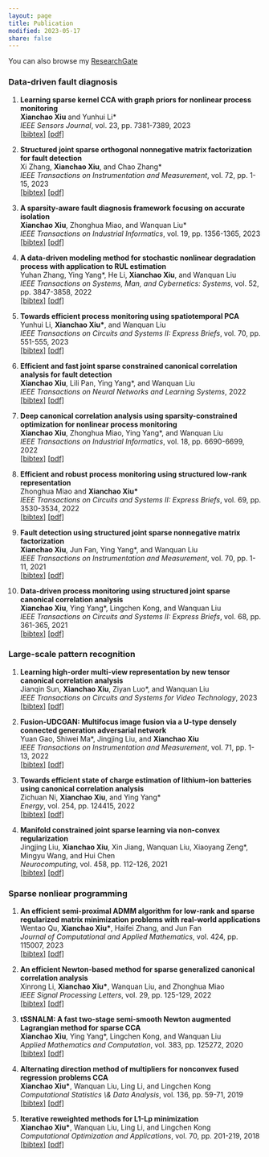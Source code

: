 ```yaml
---
layout: page
title: Publication
modified: 2023-05-17 
share: false
---
```


You can also browse my <a href="https://www.researchgate.net/profile/Xianchao-Xiu" target="_blank" style="text-decoration:underline;">ResearchGate</a>



<style>
.biblist { }

/* The item */
.biblist li { }

/* You can define custom styles for plstyle field here. */


/*************************************
   The box that contain BibTeX code
 *************************************/
div.noshow { display: none; }
div.bibtex {
  margin-right: 0%;
  margin-top: 1.2em;
  margin-bottom: 1.3em;
  border: 1px solid silver;
  padding: 0.3em 0.5em;
  background: #eeeeee;
}
div.bibtex pre { font-size: 75%; overflow: auto;  width: 100%; }
</style>

<script>
function toggleBibtex(articleid) {
  var bib = document.getElementById('bib_'+articleid);
  if (bib) {
    if(bib.className.indexOf('bibtex') != -1) {
    bib.className.indexOf('noshow') == -1?bib.className = 'bibtex noshow':bib.className = 'bibtex';
    }
  } else {
    return;
  }
}
</script>

### Data-driven fault diagnosis
<ol class="biblist">

   
<!-- Item: xiu2023learning -->
<li ><p>
<b>Learning sparse kernel CCA with graph priors for nonlinear process monitoring</b><br>
<b>Xianchao Xiu</b> and Yunhui Li*<br>
<i>IEEE Sensors Journal</i>,
vol. 23,
pp. 7381-7389,
2023<br>
<a href="javascript:toggleBibtex('xiu2023learning')" class="textlink">[bibtex]</a>
<a href="../journal/2023-JSEN.pdf" class="textlink" target="_blank">[pdf]</a>
</p>
<div id="bib_xiu2023learning" class="bibtex noshow">
<pre>
@article{xiu2023learning,
  title={Learning sparse kernel CCA with graph priors for nonlinear process monitoring},
  author={Xiu, Xianchao and Li, Yunhui},
  journal={IEEE Sensors Journal},
  volume={23},
  number={7},
  pages={7381--7389},
  year={2023},
  publisher={IEEE}
}
</pre></div>
</li> 
   


   
<!-- Item: zhang2023structured -->
<li ><p>
<b>Structured joint sparse orthogonal nonnegative matrix factorization for fault detection</b><br>
Xi Zhang, <b>Xianchao Xiu</b>, and Chao Zhang*<br>
<i>IEEE Transactions on Instrumentation and Measurement</i>,
vol. 72,
pp. 1-15,
2023<br>
<a href="javascript:toggleBibtex('zhang2023structured')" class="textlink">[bibtex]</a>
<a href="../journal/2023-TIM.pdf" class="textlink" target="_blank">[pdf]</a>
</p>
<div id="bib_zhang2023structured" class="bibtex noshow">
<pre>
@article{zhang2023structured,
  title={Structured joint sparse orthogonal nonnegative matrix factorization for fault detection},
  author={Zhang, Xi and Xiu, Xianchao and Zhang, Chao},
  journal={IEEE Transactions on Instrumentation and Measurement},
  volume={72},
  pages={1--15},
  year={2023},
  publisher={IEEE}
}
</pre></div>
</li>
   
   
   
   
   
<!-- Item: xiu2022sparsity -->
<li ><p>
<b>A sparsity-aware fault diagnosis framework focusing on accurate isolation</b><br>
<b>Xianchao Xiu</b>, Zhonghua Miao, and Wanquan Liu*<br>
<i>IEEE Transactions on Industrial Informatics</i>,
vol. 19,
pp. 1356-1365,
2023<br>
<a href="javascript:toggleBibtex('xiu2022sparsity')" class="textlink">[bibtex]</a>
<a href="../journal/2023-TII.pdf" class="textlink" target="_blank">[pdf]</a>
</p>
<div id="bib_xiu2022sparsity" class="bibtex noshow">
<pre>
@article{xiu2022sparsity,
  title={A sparsity-aware fault diagnosis framework focusing on accurate isolation},
  author={Xiu, Xianchao and Miao, Zhonghua and Liu, Wanquan},
  journal={IEEE Transactions on Industrial Informatics},
  volume={19},
  number={2},
  pages={1356--1365},
  year={2023},
  publisher={IEEE}
}
</pre></div>
</li>
   
  


<!-- Item: zhang2021data -->
<li ><p>
<b>A data-driven modeling method for stochastic nonlinear degradation process with application to RUL estimation</b><br>
Yuhan Zhang, Ying Yang*, He Li, <b>Xianchao Xiu</b>, and Wanquan Liu<br>
<i>IEEE Transactions on Systems, Man, and Cybernetics: Systems</i>,
vol. 52,
pp. 3847-3858,
2022<br>
<a href="javascript:toggleBibtex('zhang2021data')" class="textlink">[bibtex]</a>
<a href="../journal/2022-TSMC.pdf" class="textlink" target="_blank">[pdf]</a>
</p>
<div id="bib_zhang2021data" class="bibtex noshow">
<pre>
@article{zhang2021data,
  title={A data-driven modeling method for stochastic nonlinear degradation process with application to RUL estimation},
  author={Zhang, Yuhan and Yang, Ying and Li, He and Xiu, Xianchao and Liu, Wanquan},
  journal={IEEE Transactions on Systems, Man, and Cybernetics: Systems},
  volume={52},
  number={6},
  pages={3847--3858},
  year={2022},
  publisher={IEEE}
}
</pre></div>
</li>



<!-- Item: li2022towards -->
<li ><p>
<b>Towards efficient process monitoring using spatiotemporal PCA</b><br>
Yunhui Li, <b>Xianchao Xiu*</b>, and Wanquan Liu<br>
<i>IEEE Transactions on Circuits and Systems II: Express Briefs</i>,
vol. 70,
pp. 551-555,
2023<br>
<a href="javascript:toggleBibtex('li2022towards')" class="textlink">[bibtex]</a>
<a href="../journal/2023-TCSII.pdf" class="textlink" target="_blank">[pdf]</a>
</p>
<div id="bib_li2022towards" class="bibtex noshow">
<pre>
@article{li2022towards,
  title={Towards efficient process monitoring using spatiotemporal PCA},
  author={Li, Yunhui and Xiu, Xianchao and Liu, Wanquan},
  journal={IEEE Transactions on Circuits and Systems II: Express Briefs},
  volume={70},
  number={2},
  pages={551--555},
  year={2023},
  publisher={IEEE}
}
</pre></div>
</li>
   
   
<!-- Item: xiu2022efficient -->
<li ><p>
<b>Efficient and fast joint sparse constrained canonical correlation analysis for fault detection</b><br>
<b>Xianchao Xiu</b>, Lili Pan, Ying Yang*, and Wanquan Liu<br>
<i>IEEE Transactions on Neural Networks and Learning Systems</i>,
2022<br>
<a href="javascript:toggleBibtex('xiu2022efficient')" class="textlink">[bibtex]</a>
<a href="../journal/2022-TNNLS.pdf" class="textlink" target="_blank">[pdf]</a>
</p>
<div id="bib_xiu2022efficient" class="bibtex noshow">
<pre>
@article{xiu2022efficient,
  title={Efficient and Fast Joint Sparse Constrained Canonical Correlation Analysis for Fault Detection},
  author={Xiu, Xianchao and Pan, Lili and Yang, Ying and Liu, Wanquan},
  journal={IEEE Transactions on Neural Networks and Learning Systems},
  year={2022},
  publisher={IEEE}
}
</pre></div>
</li>
   
   
   
<!-- Item: xiu2021deep -->
<li ><p>
<b>Deep canonical correlation analysis using sparsity-constrained optimization for nonlinear process monitoring</b><br>
<b>Xianchao Xiu</b>, Zhonghua Miao, Ying Yang*, and Wanquan Liu<br>
<i>IEEE Transactions on Industrial Informatics</i>,
vol. 18,
pp. 6690-6699,
2022<br>
<a href="javascript:toggleBibtex('xiu2021deep')" class="textlink">[bibtex]</a>
<a href="../journal/2022-TII.pdf" class="textlink" target="_blank">[pdf]</a>
</p>
<div id="bib_xiu2021deep" class="bibtex noshow">
<pre>
@article{xiu2021deep,
  title={Deep canonical correlation analysis using sparsity-constrained optimization for nonlinear process monitoring},
  author={Xiu, Xianchao and Miao, Zhonghua and Yang, Ying and Liu, Wanquan},
  journal={IEEE Transactions on Industrial Informatics},
  volume={18},
  number={10},
  pages={6690--6699},
  year={2022},
  publisher={IEEE}
}
</pre></div>
</li>
   


   
<!-- Item: miao2022efficient -->
<li ><p>
<b>Efficient and robust process monitoring using structured low-rank representation</b><br>
Zhonghua Miao and  <b>Xianchao Xiu*</b><br>
<i>IEEE Transactions on Circuits and Systems II: Express Briefs</i>,
vol. 69,
pp. 3530-3534,
2022<br>
<a href="javascript:toggleBibtex('miao2022efficient')" class="textlink">[bibtex]</a>
<a href="../journal/2022-TCSII.pdf" class="textlink" target="_blank">[pdf]</a>
</p>
<div id="bib_miao2022efficient" class="bibtex noshow">
<pre>
@article{miao2022efficient,
  title={Efficient and robust process monitoring using structured low-rank representation},
  author={Miao, Zhonghua and Xiu, Xianchao},
  journal={IEEE Transactions on Circuits and Systems II: Express Briefs},
  volume={69},
  number={8},
  pages={3530--3534},
  year={2022},
  publisher={IEEE}
}
</pre></div>
</li>
   
   
  
   
<!-- Item: xiu2021fault -->
<li ><p>
<b>Fault detection using structured joint sparse nonnegative matrix factorization</b><br>
<b>Xianchao Xiu</b>, Jun Fan, Ying Yang*, and Wanquan Liu<br>
<i>IEEE Transactions on Instrumentation and Measurement</i>,
vol. 70,
pp. 1-11,
2021<br>
<a href="javascript:toggleBibtex('xiu2021fault')" class="textlink">[bibtex]</a>
<a href="../journal/2021-TIM.pdf" class="textlink" target="_blank">[pdf]</a>
</p>
<div id="bib_xiu2021fault" class="bibtex noshow">
<pre>
@article{xiu2021fault,
  title={Fault detection using structured joint sparse nonnegative matrix factorization},
  author={Xiu, Xianchao and Fan, Jun and Yang, Ying and Liu, Wanquan},
  journal={IEEE Transactions on Instrumentation and Measurement},
  volume={70},
  pages={1--11},
  year={2021},
  publisher={IEEE}
}
</pre></div>
</li>
   
   
   
<!-- Item: xiu2021data -->
<li ><p>
<b>Data-driven process monitoring using structured joint sparse canonical correlation analysis</b><br>
<b>Xianchao Xiu</b>, Ying Yang*, Lingchen Kong, and Wanquan Liu<br>
<i>IEEE Transactions on Circuits and Systems II: Express Briefs</i>,
vol. 68,
pp. 361-365,
2021<br>
<a href="javascript:toggleBibtex('xiu2021data')" class="textlink">[bibtex]</a>
<a href="../journal/2021-TCSIIa.pdf" class="textlink" target="_blank">[pdf]</a>
</p>
<div id="bib_xiu2021data" class="bibtex noshow">
<pre>
@article{xiu2021data,
  title={Data-driven process monitoring using structured joint sparse canonical correlation analysis},
  author={Xiu, Xianchao and Yang, Ying and Kong, Lingchen and Liu, Wanquan},
  journal={IEEE Transactions on Circuits and Systems II: Express Briefs},
  volume={68},
  number={1},
  pages={361--365},
  year={2021},
  publisher={IEEE}
}
</pre></div>
</li>
   


</ol>



### Large-scale pattern recognition
<ol class="biblist">
  

<!-- Item: xiu2023leanring -->
<li ><p>
<b>Learning high-order multi-view representation by new tensor canonical correlation analysis</b><br>
Jianqin Sun, <b>Xianchao Xiu</b>, Ziyan Luo*, and Wanquan Liu<br>
<i>IEEE Transactions on Circuits and Systems for Video Technology</i>,
2023<br>
<a href="javascript:toggleBibtex('xiu2023leanring')" class="textlink">[bibtex]</a>
<a href="../journal/2023-TCSVT.pdf" class="textlink" target="_blank">[pdf]</a>
</p>
<div id="bib_xiu2023leanring" class="bibtex noshow">
<pre>
@article{xiu2023leanring,
  title={Learning high-order multi-view representation by new tensor canonical correlation analysis},
  author={Sun, Jianqin and Xiu, Xianchao and Luo, Ziyan and Liu, Wanquan},
  journal={IEEE Transactions on Circuits and Systems for Video Technology},
  year={2023},
  publisher={IEEE}
}
</pre></div>
</li>


<!-- Item: gao2022fusion -->
<li ><p>
<b>Fusion-UDCGAN: Multifocus image fusion via a U-type densely connected generation adversarial network</b><br>
Yuan Gao, Shiwei Ma*, Jingjing Liu, and <b>Xianchao Xiu</b><br>
<i>IEEE Transactions on Instrumentation and Measurement</i>,
vol. 71,
pp. 1-13,
2022<br>
<a href="javascript:toggleBibtex('gao2022fusion')" class="textlink">[bibtex]</a>
<a href="../journal/2022-TIM.pdf" class="textlink" target="_blank">[pdf]</a>
</p>
<div id="bib_gao2022fusion" class="bibtex noshow">
<pre>
@article{gao2022fusion,
  title={Fusion-UDCGAN: Multifocus image fusion via a U-type densely connected generation adversarial network},
  author={Gao, Yuan and Ma, Shiwei and Liu, Jingjing and Xiu, Xianchao},
  journal={IEEE Transactions on Instrumentation and Measurement},
  volume={71},
  pages={1--13},
  year={2022},
  publisher={IEEE}
}
</pre></div>
</li>


<!-- Item: ni2022towards -->
<li ><p>
<b>Towards efficient state of charge estimation of lithium-ion batteries using canonical correlation analysis</b><br>
Zichuan Ni, <b>Xianchao Xiu</b>, and Ying Yang*<br>
<i>Energy</i>,
vol. 254,
pp. 124415,
2022<br>
<a href="javascript:toggleBibtex('ni2022towards')" class="textlink">[bibtex]</a>
<a href="../journal/2022-Energy.pdf" class="textlink" target="_blank">[pdf]</a>
</p>
<div id="bib_ni2022towards" class="bibtex noshow">
<pre>
@article{ni2022towards,
  title={Towards efficient state of charge estimation of lithium-ion batteries using canonical correlation analysis},
  author={Ni, Zichuan and Xiu, Xianchao and Yang, Ying},
  journal={Energy},
  volume={254},
  pages={124415},
  year={2022},
  publisher={Elsevier}
}
</pre></div>
</li>





<!-- Item: liu2021manifold -->
<li ><p>
<b>Manifold constrained joint sparse learning via non-convex regularization</b><br>
Jingjing Liu, <b>Xianchao Xiu</b>, Xin Jiang, Wanquan Liu, Xiaoyang Zeng*, Mingyu Wang, and Hui Chen<br>
<i>Neurocomputing</i>,
vol. 458,
pp. 112-126,
2021<br>
<a href="javascript:toggleBibtex('liu2021manifold')" class="textlink">[bibtex]</a>
<a href="../journal/2021-Neuro.pdf" class="textlink" target="_blank">[pdf]</a>
</p>
<div id="bib_liu2021manifold" class="bibtex noshow">
<pre>
@article{liu2021manifold,
  title={Manifold constrained joint sparse learning via non-convex regularization},
  author={Liu, Jingjing and Xiu, Xianchao and Jiang, Xin and Liu, Wanquan and Zeng, Xiaoyang and Wang, Mingyu and Chen, Hui},
  journal={Neurocomputing},
  volume={458},
  pages={112--126},
  year={2021},
  publisher={Elsevier}
}
</pre></div>
</li>


   
</ol>


### Sparse nonliear programming
<ol class="biblist">
  


<!-- Item: qu2023efficient -->
<li ><p>
<b>An efficient semi-proximal ADMM algorithm for low-rank and sparse regularized matrix minimization problems with real-world applications</b><br>
Wentao Qu, <b>Xianchao Xiu*</b>, Haifei Zhang, and Jun Fan<br>
<i>Journal of Computational and Applied Mathematics</i>,
vol. 424,
pp. 115007,
2023<br>
<a href="javascript:toggleBibtex('qu2023efficient')" class="textlink">[bibtex]</a>
<a href="../journal/2023-JCAM.pdf" class="textlink" target="_blank">[pdf]</a>
</p>
<div id="bib_qu2023efficient" class="bibtex noshow">
<pre>
@article{qu2023efficient,
  title={An efficient semi-proximal ADMM algorithm for low-rank and sparse regularized matrix minimization problems with real-world applications},
  author={Qu, Wentao and Xiu, Xianchao and Zhang, Haifei and Fan, Jun},
  journal={Journal of Computational and Applied Mathematics},
  volume={424},
  pages={115007},
  year={2023},
  publisher={Elsevier}
}
</pre></div>
</li>



<!-- Item: li2021efficient -->
<li ><p>
<b>An efficient Newton-based method for sparse generalized canonical correlation analysis</b><br>
Xinrong Li, <b>Xianchao Xiu*</b>, Wanquan Liu, and Zhonghua Miao<br>
<i>IEEE Signal Processing Letters</i>,
vol. 29,
pp. 125-129,
2022<br>
<a href="javascript:toggleBibtex('li2021efficient')" class="textlink">[bibtex]</a>
<a href="../journal/2022-SPL.pdf" class="textlink" target="_blank">[pdf]</a>
</p>
<div id="bib_li2021efficient" class="bibtex noshow">
<pre>
@article{li2021efficient,
  title={An efficient Newton-based method for sparse generalized canonical correlation analysis},
  author={Li, Xinrong and Xiu, Xianchao and Liu, Wanquan and Miao, Zhonghua},
  journal={IEEE Signal Processing Letters},
  volume={29},
  pages={125--129},
  year={2022},
  publisher={IEEE}
}
</pre></div>
</li>


<!-- Item: xiu2020tssnalm -->
<li ><p>
<b>tSSNALM: A fast two-stage semi-smooth Newton augmented Lagrangian method for sparse CCA</b><br>
<b>Xianchao Xiu</b>, Ying Yang*, Lingchen Kong, and Wanquan Liu<br>
<i>Applied Mathematics and Computation</i>,
vol. 383,
pp. 125272,
2020<br>
<a href="javascript:toggleBibtex('xiu2020tssnalm')" class="textlink">[bibtex]</a>
<a href="../journal/2020-AMC.pdf" class="textlink" target="_blank">[pdf]</a>
</p>
<div id="bib_qu2023efficient" class="bibtex noshow">
<pre>
@article{xiu2020tssnalm,
  title={tSSNALM: A fast two-stage semi-smooth Newton augmented Lagrangian method for sparse CCA},
  author={Xiu, Xianchao and Yang, Ying and Kong, Lingchen and Liu, Wanquan},
  journal={Applied Mathematics and Computation},
  volume={383},
  pages={125272},
  year={2020},
  publisher={Elsevier}
}
</pre></div>
</li>


<!-- Item: xiu2019alternating -->
<li ><p>
<b>Alternating direction method of multipliers for nonconvex fused regression problems CCA</b><br>
<b>Xianchao Xiu*</b>, Wanquan Liu, Ling Li, and Lingchen Kong<br>
<i>Computational Statistics \& Data Analysis</i>,
vol. 136,
pp. 59-71,
2019<br>
<a href="javascript:toggleBibtex('xiu2019alternating')" class="textlink">[bibtex]</a>
<a href="../journal/2019-CSDA.pdf" class="textlink" target="_blank">[pdf]</a>
</p>
<div id="bib_xiu2019alternating" class="bibtex noshow">
<pre>
@article{xiu2019alternating,
  title={Alternating direction method of multipliers for nonconvex fused regression problems},
  author={Xiu, Xianchao and Liu, Wanquan and Li, Ling and Kong, Lingchen},
  journal={Computational Statistics & Data Analysis},
  volume={136},
  pages={59--71},
  year={2019},
  publisher={Elsevier}
}
</pre></div>
</li>


<!-- Item: xiu2018iterative -->
<li ><p>
<b>Iterative reweighted methods for L1-Lp minimization</b><br>
<b>Xianchao Xiu*</b>, Wanquan Liu, Ling Li, and Lingchen Kong<br>
<i>Computational Optimization and Applications</i>,
vol. 70,
pp. 201-219,
2018<br>
<a href="javascript:toggleBibtex('xiu2018iterative')" class="textlink">[bibtex]</a>
<a href="../journal/2018-COAP.pdf" class="textlink" target="_blank">[pdf]</a>
</p>
<div id="bib_xiu2018iterative" class="bibtex noshow">
<pre>
@article{xiu2018iterative,
  title={Iterative reweighted methods for L1-Lp minimization},
  author={Xiu, Xianchao and Kong, Lingchen and Li, Yan and Qi, Houduo},
  journal={Computational Optimization and Applications},
  volume={70},
  number={1},
  pages={201--219},
  year={2018},
  publisher={Springer}
}
</pre></div>
</li>




</ol>
